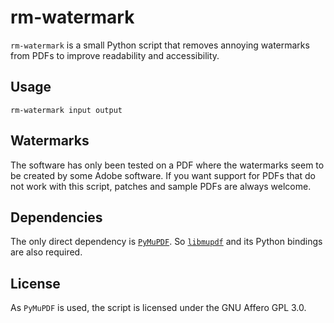 # rm-watermark

`rm-watermark` is a small Python script that removes annoying watermarks from PDFs
to improve readability and accessibility.

## Usage

`rm-watermark input output`

## Watermarks
The software has only been tested on a PDF where the watermarks seem to be
created by some Adobe software. If you want support for PDFs that do not work
with this script, patches and sample PDFs are always welcome. 

## Dependencies
The only direct dependency is [`PyMuPDF`](https://github.com/pymupdf/PyMuPDF).
So [`libmupdf`](https://mupdf.com/) and its Python bindings are also required.

## License

As `PyMuPDF` is used, the script is licensed under the GNU Affero GPL 3.0.
